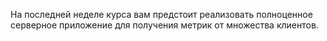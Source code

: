 На последней неделе курса вам предстоит реализовать полноценное серверное приложение для получения метрик от множества клиентов.
